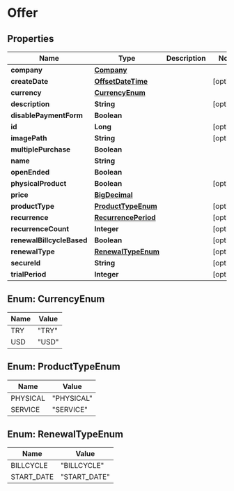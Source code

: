 
# Offer

## Properties
Name | Type | Description | Notes
------------ | ------------- | ------------- | -------------
**company** | [**Company**](Company.md) |  | 
**createDate** | [**OffsetDateTime**](OffsetDateTime.md) |  |  [optional]
**currency** | [**CurrencyEnum**](#CurrencyEnum) |  | 
**description** | **String** |  |  [optional]
**disablePaymentForm** | **Boolean** |  | 
**id** | **Long** |  |  [optional]
**imagePath** | **String** |  |  [optional]
**multiplePurchase** | **Boolean** |  | 
**name** | **String** |  | 
**openEnded** | **Boolean** |  | 
**physicalProduct** | **Boolean** |  |  [optional]
**price** | [**BigDecimal**](BigDecimal.md) |  | 
**productType** | [**ProductTypeEnum**](#ProductTypeEnum) |  |  [optional]
**recurrence** | [**RecurrencePeriod**](RecurrencePeriod.md) |  |  [optional]
**recurrenceCount** | **Integer** |  |  [optional]
**renewalBillcycleBased** | **Boolean** |  |  [optional]
**renewalType** | [**RenewalTypeEnum**](#RenewalTypeEnum) |  |  [optional]
**secureId** | **String** |  |  [optional]
**trialPeriod** | **Integer** |  |  [optional]


<a name="CurrencyEnum"></a>
## Enum: CurrencyEnum
Name | Value
---- | -----
TRY | &quot;TRY&quot;
USD | &quot;USD&quot;


<a name="ProductTypeEnum"></a>
## Enum: ProductTypeEnum
Name | Value
---- | -----
PHYSICAL | &quot;PHYSICAL&quot;
SERVICE | &quot;SERVICE&quot;


<a name="RenewalTypeEnum"></a>
## Enum: RenewalTypeEnum
Name | Value
---- | -----
BILLCYCLE | &quot;BILLCYCLE&quot;
START_DATE | &quot;START_DATE&quot;



